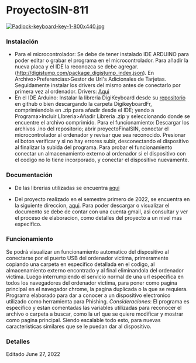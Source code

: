 # ProyectoSIN-811

[![Padlock-keyboard-key-1-800x440.jpg](https://diariodeinformatico.es/wp-content/uploads/2021/12/Padlock-keyboard-key-1-800x440.jpg "Padlock-keyboard-key-1-800x440.jpg")](https://diariodeinformatico.es/ "Padlock-keyboard-key-1-800x440.jpg")

### Instalación
- Para el microcontrolador:
Se debe de tener instalado IDE ARDUINO para poder editar o grabar el programa en el microcontrolador.
Para añadir la nueva placa y el IDE la reconozca se debe agregar. (http://digistump.com/package_digistump_index.json). En Archivo>Preferencias>Gestor de Url's Adicionales de Tarjetas.
Seguidamente instalar los drivers del mismo antes de conectarlo por primera vez al ordenador. Drivers: [Aqui](https://github.com/LilyGO/DigiSpark-ATtiny85-driver-install "Aqui")
- En el IDE Arduino:
Instalar la libreria DigiKeyboard desde su [repositorio](https://github.com/digistump/DigisparkArduinoIntegration/blob/master/libraries/DigisparkKeyboard/DigiKeyboard.h "aqui") en github o bien descargando la carpeta DigikeyboardFr, comprimiendola en .zip para añadir desde el IDE; yendo a Programa>Incluir LIbreria>Añadir Libreria .zip y seleccionando donde se encuentre el archivo comprimido.
Para el funcionamiento:
Descargar los archivos .ino del repositorio; abrir proyectoFinalSIN, conectar el microcontrolador al ordenador y revisar que sea reconocido. Presionar el boton verificar y si no hay errores subir, desconectando el dispositivo al finalizar la subida del programa. Para probar el funcionamiento conectar un almacenamiento externo al ordenador si el dispositivo con el codigo no lo tiene incorporado, y conectar el dispositivo nuevamente. 

### Documentación
- De las librerias utilizadas se encuentra [aqui](https://github.com/digistump/DigisparkArduinoIntegration/tree/master/libraries/DigisparkKeyboard "aqui")

- Del proyecto realizado en el semestre primero de 2022, se encuentra en la siguiente direccion, [aqui](https://drive.google.com/drive/folders/1PTtY17HBvjcda1ccLiezPppuM--ydhAB?usp=sharing "aqui"). Para poder descargar o visualizar el documento se debe de contar con una cuenta gmail, asi consultar y ver el proceso de elaboracion, como detalles del proyecto a un nivel mas especifico.
### Funcionamiento
Se podrá visualizar un funcionamiento automatico del dispositivo al conectarse por el puerto USB del ordenador victima, primeramente copiando una carpeta en especifico detallada en el codigo, al almacenamiento externo encontrado y al final eliminandola del ordenador victima. Luego interrumpiendo el servicio normal de una url especifica en todos los navegadores del ordenador victima, para poner como pagina principal en el navegador chrome, la pagina duplicada o la que se requiera. Programa elaborado para dar a conocer a un dispositivo electronico utilizado como herramienta para Phishing.
*Consideraciones*:
El programa es especifico y estan comentadas las variables utilizadas para reconocer el archivo o carpeta a buscar, como la url que se quiere modificar y mostrar como pagina principal. Siendo escalable todo esto, para nuevas caracteristicas similares que se le puedan dar al dispositivo.

### Detalles
Editado
June 27, 2022
